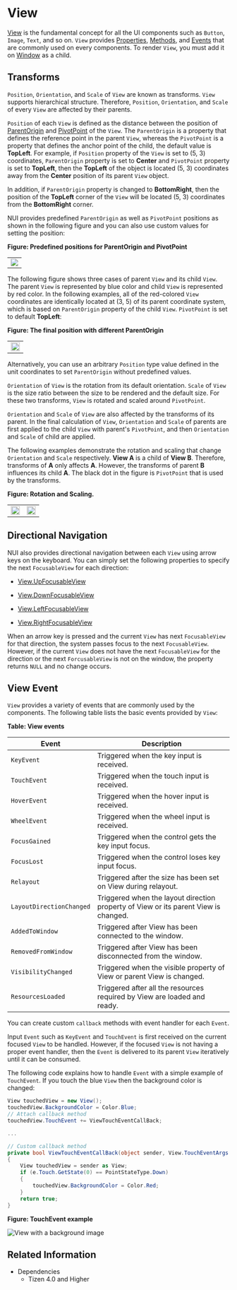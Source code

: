 # View

[View](https://samsung.github.io/TizenFX/latest/api/Tizen.NUI.BaseComponents.View.html) is the fundamental concept for all the UI components such as `Button`, `Image`, `Text`, and so on.
`View` provides [Properties](https://samsung.github.io/TizenFX/latest/api/Tizen.NUI.BaseComponents.View.html#properties), [Methods](https://samsung.github.io/TizenFX/latest/api/Tizen.NUI.BaseComponents.View.html#methods), and [Events](https://samsung.github.io/TizenFX/latest/api/Tizen.NUI.BaseComponents.View.html#events) that are commonly used on every components. To render `View`, you must add it on [Window](https://samsung.github.io/TizenFX/latest/api/Tizen.NUI.Window.html) as a child.


<a name="1"></a>
## Transforms

`Position`, `Orientation`, and `Scale` of `View` are known as transforms.
`View` supports hierarchical structure. Therefore, `Position`, `Orientation`, and `Scale` of every `View` are affected by their parents.

`Position` of each `View` is defined as the distance between the position of [ParentOrigin](https://samsung.github.io/TizenFX/latest/api/Tizen.NUI.BaseComponents.View.html#Tizen_NUI_BaseComponents_View_ParentOrigin) and [PivotPoint](https://samsung.github.io/TizenFX/latest/api/Tizen.NUI.BaseComponents.View.html#Tizen_NUI_BaseComponents_View_PivotPoint) of the `View`. The `ParentOrigin` is a property that defines the reference point in the parent `View`, whereas the `PivotPoint` is a property that defines the anchor point of the child, the default value is **TopLeft**. For example, if `Position` property of the `View` is set to (5, 3) coordinates, `ParentOrigin` property is set to **Center** and `PivotPoint` property is set to **TopLeft**, then the **TopLeft** of the object is located (5, 3) coordinates away from the **Center** position of its parent `View` object.

In addition, if `ParentOrigin` property is changed to **BottomRight**, then the position of the **TopLeft** corner of the `View` will be located (5, 3) coordinates from the **BottomRight** corner. 

NUI provides predefined `ParentOrigin` as well as `PivotPoint` positions as shown in the following figure and you can also use custom values for setting the position:

**Figure: Predefined positions for ParentOrigin and PivotPoint**

<table style="width:100%">
<tr>
<td style="width:100%" align="center">
<img src="./media/view_Figure_ParentOrigin_PivotPoint.png">
</td>
</tr>
</table>

The following figure shows three cases of parent `View` and its child `View`. The parent `View` is represented by blue color and child `View` is represented by red color.
In the following examples, all of the red-colored `View` coordinates are identically located at (3, 5) of its parent coordinate system, which is based on `ParentOrigin` property of the child `View`. `PivotPoint` is set to default **TopLeft**:

**Figure: The final position with different ParentOrigin**

<table style="width:100%">
<tr>
<td style="width:100%" align="center">
<img src="./media/view_Figure_Position.png" width="100%">
</td>
</tr>
</table>

Alternatively, you can use an arbitrary `Position` type value defined in the unit coordinates to set `ParentOrigin` without predefined values.

`Orientation` of `View` is the rotation from its default orientation. `Scale` of `View` is the size ratio between the size to be rendered and the default size. For these two transforms, `View` is rotated and scaled around `PivotPoint`.

`Orientation` and `Scale` of `View` are also affected by the transforms of its parent. In the final calculation of `View`, `Orientation` and `Scale` of parents are first applied to the child `View` with parent's `PivotPoint`, and then `Orientation` and `Scale` of child are applied.

The following examples demonstrate the rotation and scaling that change `Orientation` and `Scale` respectively. **View A** is a child of **View B**. Therefore, transforms of **A** only affects **A**. However, the transforms of parent **B** influences its child **A**. The black dot in the figure is `PivotPoint` that is used by the transforms.

**Figure: Rotation and Scaling.**

<table style="width:100%">
<tr>
<td style="width:50%" align="center">
<img src="./media/view_Figure_Orientation.gif" width="100%">
</td>
<td style="width:50%" align="center">
<img src="./media/view_Figure_Scale.gif" width="100%">
</td>
</tr>
</table>


<a name="2"></a>
## Directional Navigation

NUI also provides directional navigation between each `View` using arrow keys on the keyboard. You can simply set the following properties to specify the next `FocusableView` for each direction:

- [View.UpFocusableView](https://samsung.github.io/TizenFX/latest/api/Tizen.NUI.BaseComponents.View.html#Tizen_NUI_BaseComponents_View_UpFocusableView)

- [View.DownFocusableView](https://samsung.github.io/TizenFX/latest/api/Tizen.NUI.BaseComponents.View.html#Tizen_NUI_BaseComponents_View_DownFocusableView)

- [View.LeftFocusableView](https://samsung.github.io/TizenFX/latest/api/Tizen.NUI.BaseComponents.View.html#Tizen_NUI_BaseComponents_View_LeftFocusableView)

- [View.RightFocusableView](https://samsung.github.io/TizenFX/latest/api/Tizen.NUI.BaseComponents.View.html#Tizen_NUI_BaseComponents_View_RightFocusableView)

When an arrow key is pressed and the current `View` has next `FocusableView` for that direction, the system passes focus to the next `FocusableView`. However, if the current `View` does not have the next `FocusableView` for the direction or the next `ForcusableView` is not on the window, the property returns `NULL` and no change occurs.


<a name="3"></a>
## View Event

`View` provides a variety of events that are commonly used by the components. The following table lists the basic events provided by `View`:

**Table: View events**

| Event               | Description                                               |
| ------------------- | --------------------------------------------------------- |
| `KeyEvent`          | Triggered when the key input is received.                   |
| `TouchEvent`        | Triggered when the touch input is received.                 |
| `HoverEvent`        | Triggered when the hover input is received.                 |
| `WheelEvent`        | Triggered when the wheel input is received.                 |
| `FocusGained`       | Triggered when the control gets the key input focus.        |
| `FocusLost`         | Triggered when the control loses key input focus.           |
| `Relayout`          | Triggered after the size has been set on View during relayout. |
| `LayoutDirectionChanged` | Triggered when the layout direction property of View or its parent View is changed. |
| `AddedToWindow`     | Triggered after View has been connected to the window.  |
| `RemovedFromWindow` | Triggered after View has been disconnected from the window. |
| `VisibilityChanged` | Triggered when the visible property of View or parent View is changed. |
| `ResourcesLoaded`   | Triggered after all the resources required by View are loaded and ready. |

You can create custom `callback` methods with event handler for each `Event`.

Input `Event` such as `KeyEvent` and `TouchEvent` is first received on the current focused `View` to be handled. However, if the focused `View` is not having a proper event handler, then the `Event` is delivered to its parent `View` iteratively until it can be consumed.

The following code explains how to handle `Event` with a simple example of `TouchEvent`. If you touch the blue `View` then the background color is changed:

```csharp
View touchedView = new View();
touchedView.BackgroundColor = Color.Blue;
// Attach callback method
touchedView.TouchEvent += ViewTouchEventCallBack;

...

// Custom callback method
private bool ViewTouchEventCallBack(object sender, View.TouchEventArgs e)
{
    View touchedView = sender as View;
    if (e.Touch.GetState(0) == PointStateType.Down)
    {
        touchedView.BackgroundColor = Color.Red;
    }
    return true;
}
```

**Figure: TouchEvent example**

![View with a background image](./media/view_Figure_Touch.gif)


## Related Information
- Dependencies
  -   Tizen 4.0 and Higher


